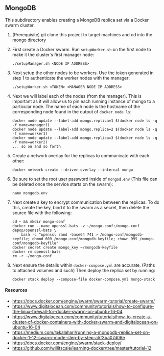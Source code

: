 ## MongoDB

This subdirectory enables creating a MongoDB replica set via a Docker swarm
cluster.

1. (Prerequisite) git clone this project to target machines and cd into the mongo directory

2. First create a Docker swarm. Run `setupWorker.sh` on the first node to make it
the cluster's first manager node:
    
    `./setupManager.sh <NODE IP ADDRESS>`

3. Next setup the other nodes to be workers. Use the token generated in step 1
to authenticate the worker nodes with the manager:

    `./setupWorker.sh <TOKEN> <MANAGER NODE IP ADDRESS>`

4. Next we will label each of the nodes (from the manager). This is important as it will allow 
us to pin each running instance of mongo to a particular node. The name of each node is the hostname
of the corresponding node found in the output of `docker node ls`:

    ```
   docker node update --label-add mongo.replica=1 $(docker node ls -q -f name=manager1)
   docker node update --label-add mongo.replica=2 $(docker node ls -q -f name=worker1)
   docker node update --label-add mongo.replica=3 $(docker node ls -q -f name=worker2)
   ... so on and so forth
    ```

5. Create a network overlay for the replicas to communicate with each other:

    `docker network create --driver overlay --internal mongo`
    
6. Be sure to set the root user password inside of `mongod.env`
(This file can be deleted once the service starts on the swarm):

    `nano mongodb.env`
    
7. Next create a key to encrypt communication between the replicas. To do this, create the key, bind it
to the swarm as a secret, then delete the source file with the following:

    ```
   cd ~ && mkdir mongo-conf
   docker run --name openssl-bats -v ~/mongo-conf:/mongo-conf depop/openssl-bats \ 
        bash -c "openssl rand -base64 741 > /mongo-conf/mongodb-keyfile; chmod 600 /mongo-conf/mongodb-keyfile; chown 999 /mongo-conf/mongodb-keyfile"
   docker secret create mongo_key ~/mongodb-keyfile
   docker rm openssl-bats
   rm -r ~/mongo-conf
   ```
    
8. Next ensure the details within `docker-compose.yml` are accurate. (Paths to attached
 volumes and such) Then deploy the replica set by running:

    `docker stack deploy --compose-file docker-compose.yml mongo-stack`

#### Resources
- https://docs.docker.com/engine/swarm/swarm-tutorial/create-swarm/
- https://www.digitalocean.com/community/tutorials/how-to-configure-the-linux-firewall-for-docker-swarm-on-ubuntu-16-04
- https://www.digitalocean.com/community/tutorials/how-to-create-a-cluster-of-docker-containers-with-docker-swarm-and-digitalocean-on-ubuntu-16-04
- https://medium.com/@kalahari/running-a-mongodb-replica-set-on-docker-1-12-swarm-mode-step-by-step-a5f3ba07d06e
- https://docs.docker.com/engine/swarm/stack-deploy/
- https://github.com/willitscale/learning-docker/tree/master/tutorial-12
